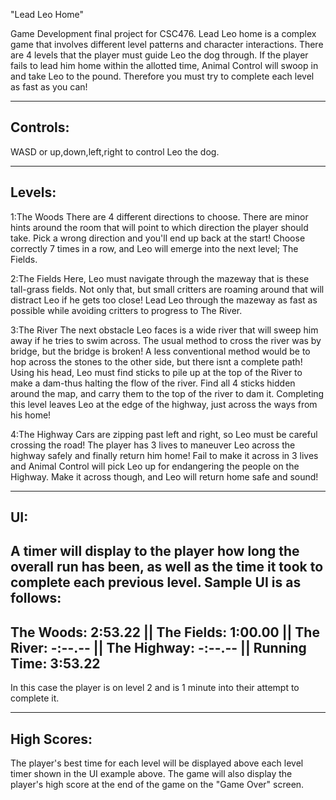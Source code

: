 "Lead Leo Home"

Game Development final project for CSC476. Lead Leo home is a complex game that involves different level
patterns and character interactions. There are 4 levels that the player must guide Leo the dog through.
If the player fails to lead him home within the allotted time, Animal Control will swoop in and take
Leo to the pound. Therefore you must try to complete each level as fast as you can!

----------
Controls:
----------
WASD or up,down,left,right to control Leo the dog.

--------
Levels:
--------
1:The Woods
  There are 4 different directions to choose. There are minor hints around the room that will point
  to which direction the player should take. Pick a wrong direction and you'll end up back at the
  start! Choose correctly 7 times in a row, and Leo will emerge into the next level; The Fields.
  
2:The Fields
  Here, Leo must navigate through the mazeway that is these tall-grass fields. Not only that, but
  small critters are roaming around that will distract Leo if he gets too close! Lead Leo through
  the mazeway as fast as possible while avoiding critters to progress to The River.
  
3:The River
  The next obstacle Leo faces is a wide river that will sweep him away if he tries to swim across.
  The usual method to cross the river was by bridge, but the bridge is broken! A less conventional
  method would be to hop across the stones to the other side, but there isnt a complete path! Using
  his head, Leo must find sticks to pile up at the top of the River to make a dam-thus halting the flow
  of the river. Find all 4 sticks hidden around the map, and carry them to the top of the river to dam it.
  Completing this level leaves Leo at the edge of the highway, just across the ways from his home!
  
4:The Highway
  Cars are zipping past left and right, so Leo must be careful crossing the road! The player has 3 lives to
  maneuver Leo across the highway safely and finally return him home! Fail to make it across in 3 lives and Animal
  Control will pick Leo up for endangering the people on the Highway. Make it across though, and Leo will return home
  safe and sound!
  
----  
UI:
----
A timer will display to the player how long the overall run has been, as well as the time it took to complete
each previous level. Sample UI is as follows:
-----------------------------------------------------------------------------------------------------------
The Woods: 2:53.22 || The Fields: 1:00.00 || The River: -:--.-- || The Highway: -:--.-- || Running Time: 3:53.22
-----------------------------------------------------------------------------------------------------------
In this case the player is on level 2 and is 1 minute into their attempt to complete it.

-------------
High Scores:
-------------
The player's best time for each level will be displayed above each level timer shown in the UI example above.
The game will also display the player's high score at the end of the game on the "Game Over" screen.
